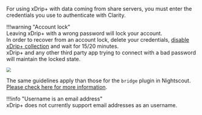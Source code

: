 For using xDrip+ with data coming from share servers, you must enter the credentials you use to authenticate with Clarity.

!!!warning "Account lock"  
    Leaving xDrip+ with a wrong password will lock your account.  
    In order to recover from an account lock, delete your credentials, [disable xDrip+ collection](../datasource/#changing-data-source) and wait for 15/20 minutes.  
    xDrip+ and any other third party app trying to connect with a bad password will maintain the locked state.

<img src="../images/M-S-HDS-DexSh.png" style="zoom:75%;" />

The same guidelines apply than those for the `bridge` plugin in Nightscout. [Please check here for more information](https://nightscout.github.io/troubleshoot/dexcom_bridge/).

!!!info "Username is an email address"  
    xDrip+ does not currently support email addresses as an username.

